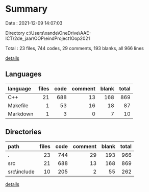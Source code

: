 # Summary

Date : 2021-12-09 14:07:03

Directory c:\Users\xande\OneDrive\AAE-ICT\2de_jaar\OOP\eindProject1Oop2021

Total : 23 files,  744 codes, 29 comments, 193 blanks, all 966 lines

[details](details.md)

## Languages
| language | files | code | comment | blank | total |
| :--- | ---: | ---: | ---: | ---: | ---: |
| C++ | 21 | 688 | 13 | 168 | 869 |
| Makefile | 1 | 53 | 16 | 18 | 87 |
| Markdown | 1 | 3 | 0 | 7 | 10 |

## Directories
| path | files | code | comment | blank | total |
| :--- | ---: | ---: | ---: | ---: | ---: |
| . | 23 | 744 | 29 | 193 | 966 |
| src | 21 | 688 | 13 | 168 | 869 |
| src\include | 10 | 205 | 2 | 55 | 262 |

[details](details.md)